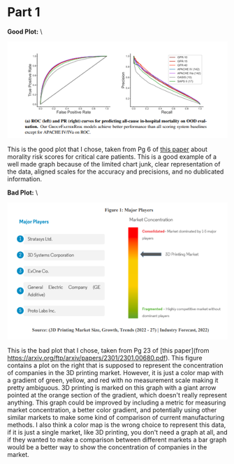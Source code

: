 # Part 1

**Good Plot:** \

![Good Image](https://github.com/ZachMckennedyFWig/DSPS_ZMckennedy/blob/d5320e6356d4e5aaf15580052e3521a2e60a27fc/HW8/GoodPlot.PNG)

This is the good plot that I chose, taken from Pg 6 of [this paper](https://arxiv.org/pdf/2311.13015.pdf) about morality risk scores for critical care patients. This is a good example of a well made graph because of the limited chart junk, clear representation of the data, aligned scales for the accuracy and precisions, and no dublicated information.  

**Bad Plot:** \

![Bad Image](https://github.com/ZachMckennedyFWig/DSPS_ZMckennedy/blob/d5320e6356d4e5aaf15580052e3521a2e60a27fc/HW8/BadPlot.PNG)

This is the bad plot that I chose, taken from Pg 23 of [this paper](from https://arxiv.org/ftp/arxiv/papers/2301/2301.00680.pdf). This figure contains a plot on the right that is supposed to represent the concentration of companies in the 3D printing market. However, it is just a color map with a gradient of green, yellow, and red with no measurement scale making it pretty ambiguous. 3D printing is marked on this graph with a giant arrow pointed at the orange section of the gradient, which doesn't really represent anything. This graph could be improved by including a metric for measuring market concentration, a better color gradient, and potentially using other similar markets to make some kind of comparison of current manufacturing methods. I also think a color map is the wrong choice to represent this data, if it is just a single market, like 3D printing, you don't need a graph at all, and if they wanted to make a comparison between different markets a bar graph would be a better way to show the concentration of companies in the market.
